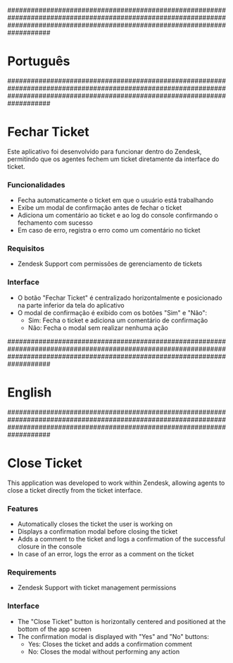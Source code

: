 ###################################################################################################################################################################################
#                                                                             Português                                                                                           #
###################################################################################################################################################################################

# Fechar Ticket

Este aplicativo foi desenvolvido para funcionar dentro do Zendesk, permitindo que os agentes fechem um ticket diretamente da interface do ticket.

### Funcionalidades

* Fecha automaticamente o ticket em que o usuário está trabalhando
* Exibe um modal de confirmação antes de fechar o ticket
* Adiciona um comentário ao ticket e ao log do console confirmando o fechamento com sucesso
* Em caso de erro, registra o erro como um comentário no ticket

### Requisitos

* Zendesk Support com permissões de gerenciamento de tickets

### Interface

* O botão "Fechar Ticket" é centralizado horizontalmente e posicionado na parte inferior da tela do aplicativo
* O modal de confirmação é exibido com os botões "Sim" e "Não":
    * Sim: Fecha o ticket e adiciona um comentário de confirmação
    * Não: Fecha o modal sem realizar nenhuma ação



###################################################################################################################################################################################
#                                                                               English                                                                                           #
###################################################################################################################################################################################

# Close Ticket

This application was developed to work within Zendesk, allowing agents to close a ticket directly from the ticket interface.

### Features

* Automatically closes the ticket the user is working on
* Displays a confirmation modal before closing the ticket
* Adds a comment to the ticket and logs a confirmation of the successful closure in the console
* In case of an error, logs the error as a comment on the ticket

### Requirements

* Zendesk Support with ticket management permissions

### Interface

* The "Close Ticket" button is horizontally centered and positioned at the bottom of the app screen
* The confirmation modal is displayed with "Yes" and "No" buttons:
    * Yes: Closes the ticket and adds a confirmation comment
    * No: Closes the modal without performing any action